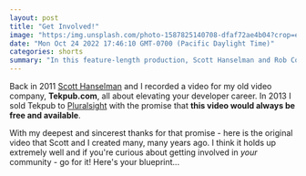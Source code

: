 ```yaml
---
layout: post
title: "Get Involved!"
image: "https:/img.unsplash.com/photo-1587825140708-dfaf72ae4b04?crop=entropy&cs=tinysrgb&fit=max&fm=jpg&ixid=MnwxMTc3M3wwfDF8c2VhcmNofDEzfHxjb25mZXJlbmNlfGVufDB8fHx8MTY2NjYzNTc5NA&ixlib=rb-4.0.3&q=80&w=2000"
date: "Mon Oct 24 2022 17:46:10 GMT-0700 (Pacific Daylight Time)"
categories: shorts
summary: "In this feature-length production, Scott Hanselman and Rob Conery offer suggestions and advice on how you can get out there, and get involved. Blogging, Twitter, Github, StackOverflow, User Groups and Conferences: get out there!"
---
```


Back in 2011 [Scott Hanselman](https://hanselman.com) and I recorded a video for my old video company, **Tekpub.com**, all about elevating your developer career. In 2013 I sold Tekpub to [Pluralsight](https://pluralsight.com) with the promise that **this video would always be free and available**.

With my deepest and sincerest thanks for that promise - here is the original video that Scott and I created many, many years ago. I think it holds up extremely well and if you're curious about getting involved in _your_ community - go for it! Here's your blueprint...